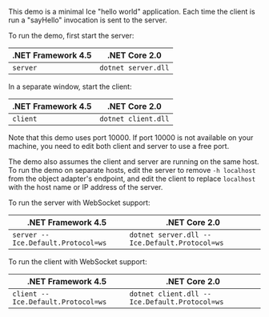 This demo is a minimal Ice "hello world" application. Each time the
client is run a "sayHello" invocation is sent to the server.

To run the demo, first start the server:

| .NET Framework 4.5 | .NET Core 2.0        |
| ------------------ | -------------------- |
| `server`           | `dotnet server.dll`  |

In a separate window, start the client:

| .NET Framework 4.5 | .NET Core 2.0       |
| ------------------ | ------------------- |
| `client`           | `dotnet client.dll` |

Note that this demo uses port 10000. If port 10000 is not available on your
machine, you need to edit both client and server to use a free port.

The demo also assumes the client and server are running on the same host.
To run the demo on separate hosts, edit the server to remove `-h localhost`
from the object adapter's endpoint, and edit the client to replace `localhost`
with the host name or IP address of the server.

To run the server with WebSocket support:

| .NET Framework 4.5                 | .NET Core 2.0                                 |
| ---------------------------------- | --------------------------------------------- |
| `server --Ice.Default.Protocol=ws` | `dotnet server.dll --Ice.Default.Protocol=ws` |

To run the client with WebSocket support:

| .NET Framework 4.5                 | .NET Core 2.0                                 |
| ---------------------------------- | --------------------------------------------- |
| `client --Ice.Default.Protocol=ws` | `dotnet client.dll --Ice.Default.Protocol=ws` |
